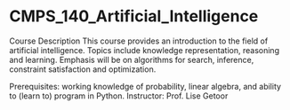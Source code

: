 # CMPS_140_Artificial_Intelligence

Course Description
This course provides an introduction to the field of artificial intelligence. 
Topics include knowledge representation, reasoning and learning.
Emphasis will be on algorithms for search, inference, constraint satisfaction and optimization.

Prerequisites: working knowledge of probability, linear algebra, and ability to (learn to) program in Python.
Instructor: Prof. Lise Getoor 
